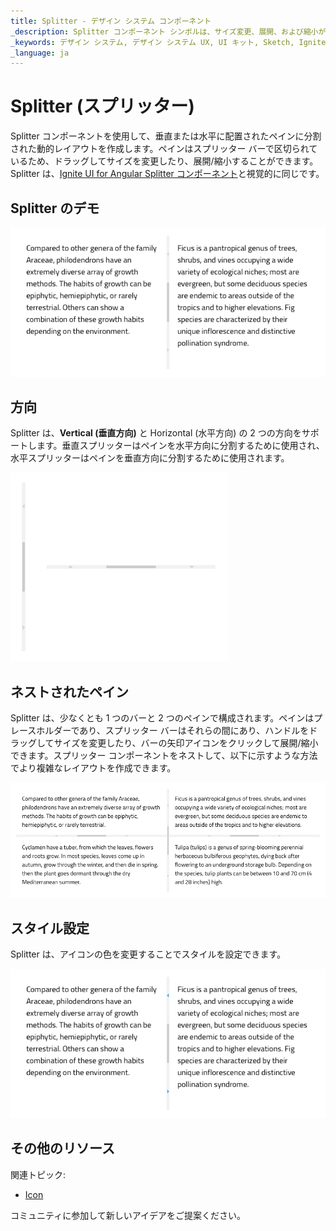 ```yaml
---
title: Splitter - デザイン システム コンポーネント
_description: Splitter コンポーネント シンボルは、サイズ変更、展開、および縮小が可能なペインに分割されたレイアウトを作成します。
_keywords: デザイン システム, デザイン システム UX, UI キット, Sketch, Ignite UI for Angular, Sketch to Angular, Angular, Angular デザイン システム, Sketch からコードをエクスポート, Angular 用のデザイン キット, Sketch HTML, Sketch to HTML, Sketch UI キット, Figma, Figma to Angular, Figma からコードをエクスポート, Figma HTML, Figma to HTML, Figma UI キット
_language: ja
---
```


# Splitter (スプリッター)

Splitter コンポーネントを使用して、垂直または水平に配置されたペインに分割された動的レイアウトを作成します。ペインはスプリッター バーで区切られているため、ドラッグしてサイズを変更したり、展開/縮小することができます。Splitter は、[Ignite UI for Angular Splitter コンポーネント](https://jp.infragistics.com/products/ignite-ui-angular/angular/components/splitter.html)と視覚的に同じです。

## Splitter のデモ

<img class="responsive-img" src="../images/splitter_demo.png" srcset="../images/splitter_demo@2x.png 2x" />

## 方向

Splitter は、**Vertical (垂直方向)** と Horizontal (水平方向) の 2 つの方向をサポートします。垂直スプリッターはペインを水平方向に分割するために使用され、水平スプリッターはペインを垂直方向に分割するために使用されます。

<img class="responsive-img" src="../images/splitter_orientation.png" srcset="../images/splitter_orientation@2x.png 2x" />

## ネストされたペイン

Splitter は、少なくとも 1 つのバーと 2 つのペインで構成されます。ペインはプレースホルダーであり、スプリッター バーはそれらの間にあり、ハンドルをドラッグしてサイズを変更したり、バーの矢印アイコンをクリックして展開/縮小できます。スプリッター コンポーネントをネストして、以下に示すような方法でより複雑なレイアウトを作成できます。

<img class="responsive-img" src="../images/splitter_nested_panes.png" srcset="../images/splitter_nested_panes@2x.png 2x" />

## スタイル設定

Splitter は、アイコンの色を変更することでスタイルを設定できます。

<img class="responsive-img" src="../images/splitter_styling.png" srcset="../images/splitter_styling@2x.png 2x" />

  <div class="divider--half"></div>

## その他のリソース

関連トピック:

- [Icon](icon.md)
  <div class="divider--half"></div>
  
コミュニティに参加して新しいアイデアをご提案ください。
